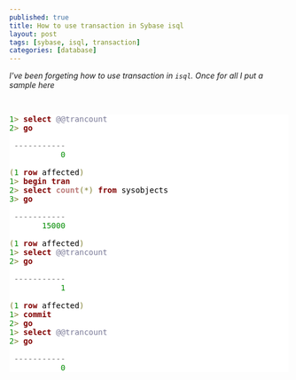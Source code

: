 ```yaml
---
published: true
title: How to use transaction in Sybase isql
layout: post
tags: [sybase, isql, transaction]
categories: [database]
---
```

*I've been forgeting how to use transaction in `isql`. Once for all I put a sample here*

<!--excerpt-->

<br/>

<pre style='color:#000000;background:#ffffff;'><span style='color:#008c00; '>1</span><span style='color:#808030; '>></span> <span style='color:#800000; font-weight:bold; '>select</span> <span style='color:#797997; '>@@trancount</span>
<span style='color:#008c00; '>2</span><span style='color:#808030; '>></span> <span style='color:#800000; font-weight:bold; '>go</span>

 <span style='color:#696969; '>-----------</span>
           <span style='color:#008c00; '>0</span>

<span style='color:#808030; '>(</span><span style='color:#008c00; '>1</span> <span style='color:#800000; font-weight:bold; '>row</span> affected<span style='color:#808030; '>)</span>
<span style='color:#008c00; '>1</span><span style='color:#808030; '>></span> <span style='color:#800000; font-weight:bold; '>begin</span> <span style='color:#800000; font-weight:bold; '>tran</span>
<span style='color:#008c00; '>2</span><span style='color:#808030; '>></span> <span style='color:#800000; font-weight:bold; '>select</span> <span style='color:#bb7977; font-weight:bold; '>count</span><span style='color:#808030; '>(</span><span style='color:#808030; '>*</span><span style='color:#808030; '>)</span> <span style='color:#800000; font-weight:bold; '>from</span> sysobjects
<span style='color:#008c00; '>3</span><span style='color:#808030; '>></span> <span style='color:#800000; font-weight:bold; '>go</span>

 <span style='color:#696969; '>-----------</span>
       <span style='color:#008c00; '>15000</span>

<span style='color:#808030; '>(</span><span style='color:#008c00; '>1</span> <span style='color:#800000; font-weight:bold; '>row</span> affected<span style='color:#808030; '>)</span>
<span style='color:#008c00; '>1</span><span style='color:#808030; '>></span> <span style='color:#800000; font-weight:bold; '>select</span> <span style='color:#797997; '>@@trancount</span>
<span style='color:#008c00; '>2</span><span style='color:#808030; '>></span> <span style='color:#800000; font-weight:bold; '>go</span>

 <span style='color:#696969; '>-----------</span>
           <span style='color:#008c00; '>1</span>

<span style='color:#808030; '>(</span><span style='color:#008c00; '>1</span> <span style='color:#800000; font-weight:bold; '>row</span> affected<span style='color:#808030; '>)</span>
<span style='color:#008c00; '>1</span><span style='color:#808030; '>></span> <span style='color:#800000; font-weight:bold; '>commit</span>
<span style='color:#008c00; '>2</span><span style='color:#808030; '>></span> <span style='color:#800000; font-weight:bold; '>go</span>
<span style='color:#008c00; '>1</span><span style='color:#808030; '>></span> <span style='color:#800000; font-weight:bold; '>select</span> <span style='color:#797997; '>@@trancount</span>
<span style='color:#008c00; '>2</span><span style='color:#808030; '>></span> <span style='color:#800000; font-weight:bold; '>go</span>

 <span style='color:#696969; '>-----------</span>
           <span style='color:#008c00; '>0</span>
</pre>